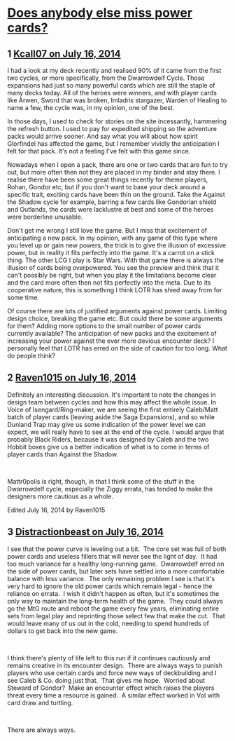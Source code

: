 # [Does anybody else miss power cards?](https://community.fantasyflightgames.com/topic/110991-does-anybody-else-miss-power-cards/)

## 1 [Kcall07 on July 16, 2014](https://community.fantasyflightgames.com/topic/110991-does-anybody-else-miss-power-cards/?do=findComment&comment=1157846)

I had a look at my deck recently and realised 90% of it came from the first two cycles, or more specifically, from the Dwarrowdelf Cycle. Those expansions had just so many powerful cards which are still the staple of many decks today. All of the heroes were winners, and with player cards like Arwen, Sword that was broken, Imladris stargazer, Warden of Healing to name a few, the cycle was, in my opinion, one of the best.

In those days, I used to check for stories on the site incessantly, hammering the refresh button. I used to pay for expedited shipping so the adventure packs would arrive sooner. And say what you will about how spirit Glorfindel has affected the game, but I remember vividly the anticipation I felt for that pack. It's not a feeling I've felt with this game since.

Nowadays when I open a pack, there are one or two cards that are fun to try out, but more often then not they are placed in my binder and stay there. I realise there have been some great things recently for theme players, Rohan, Gondor etc, but if you don't want to base your deck around a specific trait, exciting cards have been thin on the ground. Take the Against the Shadow cycle for example, barring a few cards like Gondorian shield and Outlands, the cards were lacklustre at best and some of the heroes were borderline unusable.

Don't get me wrong I still love the game. But I miss that excitement of anticipating a new pack. In my opinion, with any game of this type where you level up or gain new powers, the trick is to give the illusion of excessive power, but in reality it fits perfectly into the game. It's a carrot on a stick thing. The other LCG I play is Star Wars. With that game there is always the illusion of cards being overpowered. You see the preview and think that it can't possibly be right, but when you play it the limitations become clear and the card more often then not fits perfectly into the meta. Due to its cooperative nature, this is something I think LOTR has shied away from for some time.

Of course there are lots of justified arguments against power cards. Limiting design choice, breaking the game etc. But could there be some arguments for them? Adding more options to the small number of power cards currently available? The anticipation of new packs and the excitement of increasing your power against the ever more devious encounter deck? I personally feel that LOTR has erred on the side of caution for too long. What do people think?

## 2 [Raven1015 on July 16, 2014](https://community.fantasyflightgames.com/topic/110991-does-anybody-else-miss-power-cards/?do=findComment&comment=1158086)

Definitely an interesting discussion. It's important to note the changes in design team between cycles and how this may affect the whole issue. In Voice of Isengard/Ring-maker, we are seeing the first entirely Caleb/Matt batch of player cards (leaving aside the Saga Expansions), and so while Dunland Trap may give us some indication of the power level we can expect, we will really have to see at the end of the cycle. I would argue that probably Black Riders, because it was designed by Caleb and the two Hobbit boxes give us a better indication of what is to come in terms of player cards than Against the Shadow.

 

Mattr0polis is right, though, in that I think some of the stuff in the Dwarrowdelf cycle, especially the Ziggy errata, has tended to make the designers more cautious as a whole.

Edited July 16, 2014 by Raven1015

## 3 [Distractionbeast on July 16, 2014](https://community.fantasyflightgames.com/topic/110991-does-anybody-else-miss-power-cards/?do=findComment&comment=1158341)

I see that the power curve is leveling out a bit.  The core set was full of both power cards and useless fillers that will never see the light of day.  It had too much variance for a healthy long-running game.  Dwarrowdelf erred on the side of power cards, but later sets have settled into a more comfortable balance with less variance.  The only remaining problem I see is that it's very hard to ignore the old power cards which remain legal - hence the reliance on errata.  I wish it didn't happen as often, but it's sometimes the only way to maintain the long-term health of the game.  They could always go the MtG route and reboot the game every few years, eliminating entire sets from legal play and reprinting those select few that make the cut.  That would leave many of us out in the cold, needing to spend hundreds of dollars to get back into the new game.  

 

I think there's plenty of life left to this run if it continues cautiously and remains creative in its encounter design.  There are always ways to punish players who use certain cards and force new ways of deckbuilding and I see Caleb & Co. doing just that.  That gives me hope.  Worried about Steward of Gondor?  Make an encounter effect which raises the players threat every time a resource is gained.  A similar effect worked in VoI with card draw and turtling.  

 

There are always ways.

